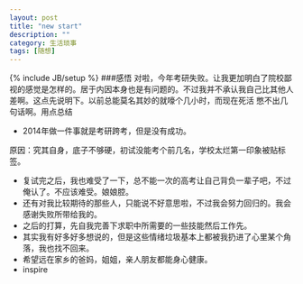 ```yaml
---
layout: post
title: "new start"
description: ""
category: 生活琐事
tags: [随想]
---
```

{% include JB/setup %}
###感悟
对啦，今年考研失败。让我更加明白了院校鄙视的感觉是怎样的。居于内因本身也是有问题的。不过我并不承认我自己比其他人差啊。这点先说明下。以前总能莫名其妙的就嚎个几小时，而现在死活
憋不出几句话啊。用点总结

* 2014年做一件事就是考研跨考，但是没有成功。 

原因：究其自身，底子不够硬，初试没能考个前几名，学校太烂第一印象被贴标签。

* 复试完之后，我也难受了一下，总不能一次的高考让自己背负一辈子吧，不过俺认了。不应该难受。娘娘腔。
* 还有对我比较期待的那些人，只能说不好意思啦，不过我会努力回归的。我会感谢失败所带给我的。
* 之后的打算，先自我完善下求职中所需要的一些技能然后工作先。
* 其实我有好多好多想说的，但是这些情绪垃圾基本上都被我扔进了心里某个角落，我也找不回来。
* 希望远在家乡的爸妈，姐姐，亲人朋友都能身心健康。
* inspire
